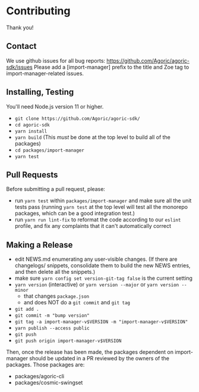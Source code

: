 # Contributing

Thank you!

## Contact

We use github issues for all bug reports:
https://github.com/Agoric/agoric-sdk/issues Please add a [import-manager]
prefix to the title and Zoe tag to import-manager-related issues.

## Installing, Testing

You'll need Node.js version 11 or higher. 

* `git clone https://github.com/Agoric/agoric-sdk/`
* `cd agoric-sdk`
* `yarn install`
* `yarn build` (This *must* be done at the top level to build all of
  the packages)
* `cd packages/import-manager`
* `yarn test`

## Pull Requests

Before submitting a pull request, please:

* run `yarn test` within `packages/import-manager` and make sure all the unit
  tests pass (running `yarn test` at the top level will test all the
  monorepo packages, which can be a good integration test.)
* run `yarn run lint-fix` to reformat the code according to our
  `eslint` profile, and fix any complaints that it can't automatically
  correct

## Making a Release

* edit NEWS.md enumerating any user-visible changes. (If there are
  changelogs/ snippets, consolidate them to build the new NEWS
  entries, and then delete all the snippets.)
* make sure `yarn config set version-git-tag false` is the current
  setting
* `yarn version` (interactive) or `yarn version --major` or `yarn version --minor`
  * that changes `package.json`
  * and does NOT do a `git commit` and `git tag`
* `git add .`
* `git commit -m "bump version"`
* `git tag -a import-manager-v$VERSION -m "import-manager-v$VERSION"`
* `yarn publish --access public`
* `git push`
* `git push origin import-manager-v$VERSION`

Then, once the release has been made, the packages dependent on import-manager
should be updated in a PR reviewed by the owners of the packages.
Those packages are:
* packages/agoric-cli 
* packages/cosmic-swingset 
